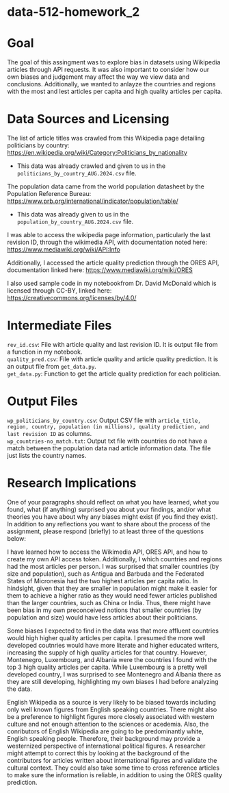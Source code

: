 # data-512-homework_2

# Goal 
The goal of this assingment was to explore bias in datasets using Wikipedia articles through API requests. It was also important to consider how our own biases and judgement may affect the way we view data and conclusions. Additionally, we wanted to anlayze the countries and regions with the most and lest articles per capita and high quality articles per capita. 

# Data Sources and Licensing
The list of article titles was crawled from this Wikipedia page detailing politicians by country: https://en.wikipedia.org/wiki/Category:Politicians_by_nationality
 - This data was already crawled and given to us in the `politicians_by_country_AUG.2024.csv` file. 

The population data came from the world population datasheet by the Population Reference Bureau: https://www.prb.org/international/indicator/population/table/
 - This data was already given to us in the `population_by_country_AUG.2024.csv` file. 

I was able to access the wikipedia page information, particularly the last revision ID, through the wikimedia API, with documentation noted here: https://www.mediawiki.org/wiki/API:Info

Additionally, I accessed the article quality prediction through the ORES API, documentation linked here: https://www.mediawiki.org/wiki/ORES

I also used sample code in my notebookfrom Dr. David McDonald which is licensed through CC-BY, linked here:
https://creativecommons.org/licenses/by/4.0/

# Intermediate Files
`rev_id.csv`: File with article quality and last revision ID. It is output file from a function in my notebook.  
`quality_pred.csv`: File with article quality and article quality prediction. It is an output file from `get_data.py`.  
`get_data.py`: Function to get the article quality prediction for each politician.  


# Output Files
`wp_politicians_by_country.csv`: Output CSV file with `article_title, region, country, population (in millions), quality prediction, and last revision ID` as columns.  
`wp_countries-no_match.txt`: Output txt file with countries do not have a match between the population data nad article information data. The file just lists the country names.  

# Research Implications
 One of your paragraphs should reflect on what you have learned, what you found, what (if anything) surprised you about your findings, and/or what theories you have about why any biases might exist (if you find they exist). In addition to any reflections you want to share about the process of the assignment, please respond (briefly) to at least three of the questions below:

I have learned how to access the Wikimedia API, ORES API, and how to create my own API access token. Additionally, I which countries and regions had the most articles per person. I was surprised that smaller countries (by size and population), such as Antigua and Barbuda and the Federated States of Micronesia had the two highest articles per capita ratio. In hindsight, given that they are smaller in population might make it easier for them to achieve a higher ratio as they would need fewer articles published than the larger countries, such as China or India. Thus, there might have been bias in my own preconceived notions that smaller countries (by population and size) would have less articles about their politicians.

Some biases I expected to find in the data was that more affluent countries would high higher quality articles per capita. I presumed the more well developed coutnries would have more literate and higher educated writers, increasing the supply of high quality articles for that country. However, Montenegro, Luxembourg, and Albania were the countries I found with the top 3 high quality articles per capita. While Luxembourg is a pretty well developed country, I was surprised to see Montenegro and Albania there as they are still developing, highlighting my own biases I had before analyzing the data.

English Wikipedia as a source is very likely to be biased towards including only well known figures from English speaking countries. There might also be a preference to highlight figures more closely associated with western culture and not enough attention to the sciences or acedemia. Also, the conributors of English Wikipedia are going to be predominantly white, English speaking people. Therefore, their background may provide a westernized perspective of international political figures. A researcher might attempt to correct this by looking at the background of the contributors for articles written about international figures and validate the cultural context. They could also take some time to cross reference articles to make sure the information is reliable, in addition to using the ORES quality prediction. 


